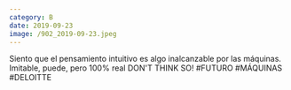 ```yaml
--- 
category: B 
date: 2019-09-23 
image: /902_2019-09-23.jpeg 
--- 
```


Siento que el pensamiento intuitivo es algo inalcanzable por las máquinas. Imitable, puede, pero 100% real DON'T THINK SO! #FUTURO #MÁQUINAS #DELOITTE